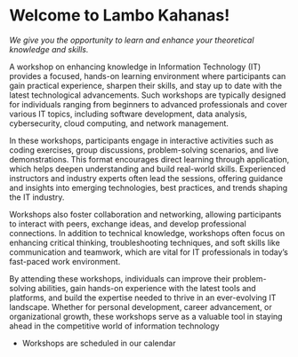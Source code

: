 # **Welcome to Lambo Kahanas!**
*We give you the opportunity to learn and enhance your theoretical knowledge and skills.*


A workshop on enhancing knowledge in Information Technology (IT) provides a focused, hands-on learning environment where participants can gain practical experience, sharpen their skills, and stay up to date with the latest technological advancements. Such workshops are typically designed for individuals ranging from beginners to advanced professionals and cover various IT topics, including software development, data analysis, cybersecurity, cloud computing, and network management.

In these workshops, participants engage in interactive activities such as coding exercises, group discussions, problem-solving scenarios, and live demonstrations. This format encourages direct learning through application, which helps deepen understanding and build real-world skills. Experienced instructors and industry experts often lead the sessions, offering guidance and insights into emerging technologies, best practices, and trends shaping the IT industry.

Workshops also foster collaboration and networking, allowing participants to interact with peers, exchange ideas, and develop professional connections. In addition to technical knowledge, workshops often focus on enhancing critical thinking, troubleshooting techniques, and soft skills like communication and teamwork, which are vital for IT professionals in today’s fast-paced work environment.

By attending these workshops, individuals can improve their problem-solving abilities, gain hands-on experience with the latest tools and platforms, and build the expertise needed to thrive in an ever-evolving IT landscape. Whether for personal development, career advancement, or organizational growth, these workshops serve as a valuable tool in staying ahead in the competitive world of information technology

- Workshops are scheduled in our calendar


